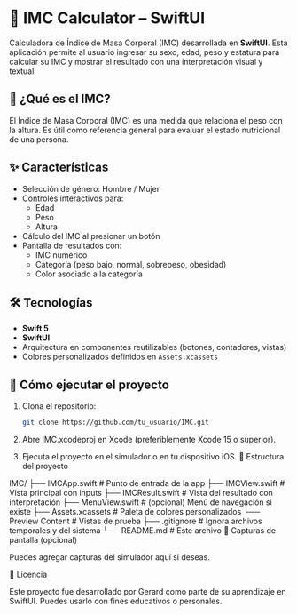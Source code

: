 # 📱 IMC Calculator – SwiftUI

Calculadora de Índice de Masa Corporal (IMC) desarrollada en **SwiftUI**. Esta aplicación permite al usuario ingresar su sexo, edad, peso y estatura para calcular su IMC y mostrar el resultado con una interpretación visual y textual.

## 🧮 ¿Qué es el IMC?

El Índice de Masa Corporal (IMC) es una medida que relaciona el peso con la altura. Es útil como referencia general para evaluar el estado nutricional de una persona.

## ✨ Características

- Selección de género: Hombre / Mujer
- Controles interactivos para:
  - Edad
  - Peso
  - Altura
- Cálculo del IMC al presionar un botón
- Pantalla de resultados con:
  - IMC numérico
  - Categoría (peso bajo, normal, sobrepeso, obesidad)
  - Color asociado a la categoría

## 🛠️ Tecnologías

- **Swift 5**
- **SwiftUI**
- Arquitectura en componentes reutilizables (botones, contadores, vistas)
- Colores personalizados definidos en `Assets.xcassets`

## 🚀 Cómo ejecutar el proyecto

1. Clona el repositorio:

   ```bash
   git clone https://github.com/tu_usuario/IMC.git

2. Abre IMC.xcodeproj en Xcode (preferiblemente Xcode 15 o superior).

3. Ejecuta el proyecto en el simulador o en tu dispositivo iOS.
📂 Estructura del proyecto

IMC/
├── IMCApp.swift           # Punto de entrada de la app
├── IMCView.swift          # Vista principal con inputs
├── IMCResult.swift        # Vista del resultado con interpretación
├── MenuView.swift         # (opcional) Menú de navegación si existe
├── Assets.xcassets        # Paleta de colores personalizados
├── Preview Content        # Vistas de prueba
├── .gitignore             # Ignora archivos temporales y del sistema
└── README.md              # Este archivo
🎨 Capturas de pantalla (opcional)

Puedes agregar capturas del simulador aquí si deseas.

📄 Licencia

Este proyecto fue desarrollado por Gerard como parte de su aprendizaje en SwiftUI. Puedes usarlo con fines educativos o personales.